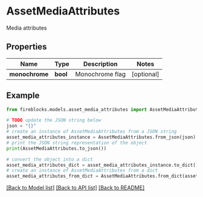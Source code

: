 # AssetMediaAttributes

Media attributes

## Properties

Name | Type | Description | Notes
------------ | ------------- | ------------- | -------------
**monochrome** | **bool** | Monochrome flag | [optional] 

## Example

```python
from fireblocks.models.asset_media_attributes import AssetMediaAttributes

# TODO update the JSON string below
json = "{}"
# create an instance of AssetMediaAttributes from a JSON string
asset_media_attributes_instance = AssetMediaAttributes.from_json(json)
# print the JSON string representation of the object
print(AssetMediaAttributes.to_json())

# convert the object into a dict
asset_media_attributes_dict = asset_media_attributes_instance.to_dict()
# create an instance of AssetMediaAttributes from a dict
asset_media_attributes_from_dict = AssetMediaAttributes.from_dict(asset_media_attributes_dict)
```
[[Back to Model list]](../README.md#documentation-for-models) [[Back to API list]](../README.md#documentation-for-api-endpoints) [[Back to README]](../README.md)


